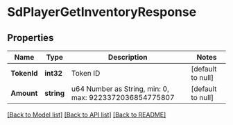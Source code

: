 # SdPlayerGetInventoryResponse

## Properties
Name | Type | Description | Notes
------------ | ------------- | ------------- | -------------
**TokenId** | **int32** | Token ID | [default to null]
**Amount** | **string** | u64 Number as String, min: 0, max: 9223372036854775807 | [default to null]

[[Back to Model list]](../README.md#documentation-for-models) [[Back to API list]](../README.md#documentation-for-api-endpoints) [[Back to README]](../README.md)


